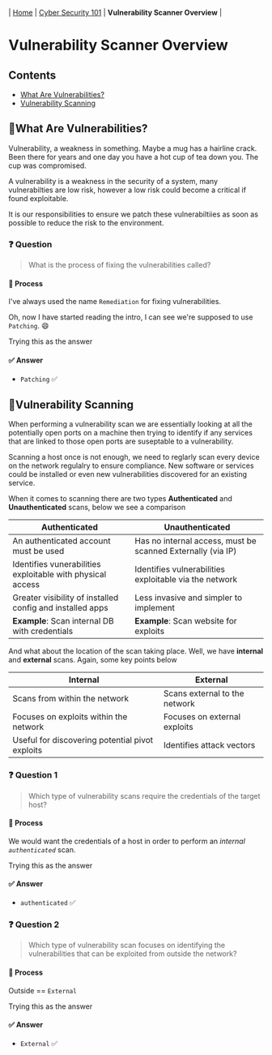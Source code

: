 | [Home](../README.md) | [Cyber Security 101](../README.md#cyber-security-101) | **Vulnerability Scanner Overview** |

# Vulnerability Scanner Overview

## Contents
- [What Are Vulnerabilities?](#what-are-vulnerabilities)
- [Vulnerability Scanning](#vulnerability-scanning)



## 📘What Are Vulnerabilities?

Vulnerability, a weakness in something. Maybe a mug has a hairline crack. Been there for years and one day you have a hot cup of tea down you. The cup was compromised.

A vulnerability is a weakness in the security of a system, many vulnerabilties are low risk, however a low risk could become a critical if found exploitable. 

It is our responsibilities to ensure we patch these vulnerabiltiies as soon as possible to reduce the risk to the environment.


### ❓ Question

> What is the process of fixing the vulnerabilities called?

#### 🧪 Process

I've always used the name `Remediation` for fixing vulnerabilities. 

Oh, now I have started reading the intro, I can see we're supposed to use `Patching`. 😄

Trying this as the answer

#### ✅ Answer

- `Patching` ✅



## 📘Vulnerability Scanning

When performing a vulnerability scan we are essentially looking at all the potentially open ports on a machine then trying to identify if any services that are linked to those open ports are suseptable to a vulnerability. 

Scanning a host once is not enough, we need to reglarly scan every device on the network regulalry to ensure compliance. New software or services could be installed or even new vulnerabilities discovered for an existing service.

When it comes to scanning there are two types **Authenticated** and **Unauthenticated** scans, below we see a comparison

|                       Authenticated                        |                       Unauthenticated                       |
|------------------------------------------------------------|-------------------------------------------------------------|
| An authenticated account must be used                      | Has no internal access, must be scanned Externally (via IP) |
| Identifies vunerabilities exploitable with physical access | Identifies vulnerabilities exploitable via the network      |
| Greater visibility of installed config and installed apps  | Less invasive and simpler to implement                      |
| **Example**: Scan internal DB with credentials             | **Example**: Scan website for exploits                      |


And what about the location of the scan taking place. Well, we have **internal** and **external** scans. Again, some key points below

|    Internal                                                |    External                                                 |
|------------------------------------------------------------|-------------------------------------------------------------|
| Scans from within the network                              | Scans external to the network                               |
| Focuses on exploits within the network                     | Focuses on external exploits                                |
| Useful for discovering potential pivot exploits            | Identifies attack vectors                                   |


### ❓ Question 1

> Which type of vulnerability scans require the credentials of the target host?

#### 🧪 Process

We would want the credentials of a host in order to perform an _internal_ _`authenticated`_ scan.

Trying this as the answer

#### ✅ Answer

- `authenticated` ✅


### ❓ Question 2

> Which type of vulnerability scan focuses on identifying the vulnerabilities that can be exploited from outside the network?

#### 🧪 Process

Outside == `External`

Trying this as the answer

#### ✅ Answer

- `External` ✅
